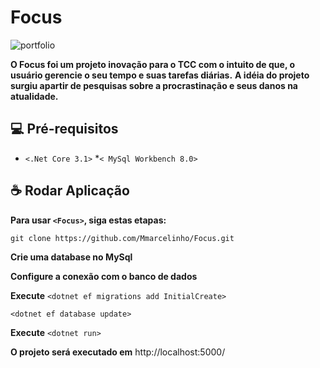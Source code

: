 # Focus

![portfolio](https://user-images.githubusercontent.com/97993630/191027370-d573b575-3236-4d59-a229-35ab7eb6a108.png)

**O Focus foi um projeto inovação para o TCC com o intuito de que, o usuário gerencie o seu tempo e suas tarefas diárias.**
**A idéia do projeto surgiu apartir de pesquisas sobre a procrastinação e seus danos na atualidade.**


## 💻 Pré-requisitos

* `<.Net Core 3.1>` 
*`< MySql Workbench 8.0>`


## ☕ Rodar Aplicação

**Para usar `<Focus>`, siga estas etapas:**

```git clone https://github.com/Mmarcelinho/Focus.git```

**Crie uma database no MySql**

**Configure a conexão com o banco de dados**

**Execute**
```<dotnet ef migrations add InitialCreate>```

```<dotnet ef database update>```


**Execute** ```<dotnet run>```

**O projeto será executado em** http://localhost:5000/



